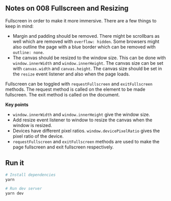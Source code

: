 ## Notes on 008 Fullscreen and Resizing

Fullscreen in order to make it more immersive. There are a few things to keep in mind:

-   Margin and padding should be removed. There might be scrollbars as well which are removed with `overflow: hidden`. Some browsers might also outline the page with a blue border which can be removed with `outline: none`.
-   The canvas should be resized to the window size. This can be done with `window.innerWidth` and `window.innerHeight`. The canvas size can be set with `canvas.width` and `canvas.height`. The canvas size should be set in the `resize` event listener and also when the page loads.

Fullscreen can be toggled with `requestFullscreen` and `exitFullscreen` methods. The request method is called on the element to be made fullscreen. The exit method is called on the document.

**Key points**

-   `window.innerWidth` and `window.innerHeight` give the window size.
-   Add resize event listener to window to resize the canvas when the window is resized.
-   Devices have different pixel ratios. `window.devicePixelRatio` gives the pixel ratio of the device.
-   `requestFullscreen` and `exitFullscreen` methods are used to make the page fullscreen and exit fullscreen respectively.

## Run it

```bash
# Install dependencies
yarn

# Run dev server
yarn dev
```
